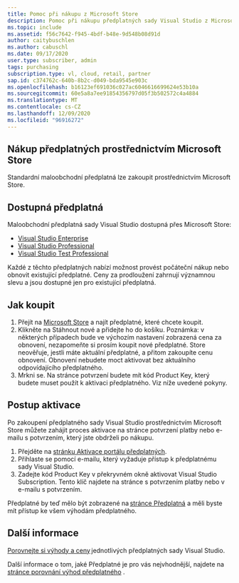 ```yaml
---
title: Pomoc při nákupu z Microsoft Store
description: Pomoc při nákupu předplatných sady Visual Studio z Microsoft Store
ms.topic: include
ms.assetid: f56c7642-f945-4bdf-b48e-9d548b08d91d
author: caitybuschlen
ms.author: cabuschl
ms.date: 09/17/2020
user.type: subscriber, admin
tags: purchasing
subscription.type: vl, cloud, retail, partner
sap.id: c374762c-640b-8b2c-d049-bda9545e903c
ms.openlocfilehash: b16123ef691036c027ac6046616699624e53b10a
ms.sourcegitcommit: 60e5a8a7ee91854356797d05f3b502572c4a4884
ms.translationtype: MT
ms.contentlocale: cs-CZ
ms.lasthandoff: 12/09/2020
ms.locfileid: "96916272"
---
```

## <a name="purchase-subscriptions-through-microsoft-store"></a>Nákup předplatných prostřednictvím Microsoft Store 

Standardní maloobchodní předplatná lze zakoupit prostřednictvím Microsoft Store.  

## <a name="subscriptions-available"></a>Dostupná předplatná 

Maloobchodní předplatná sady Visual Studio dostupná přes Microsoft Store: 

* [Visual Studio Enterprise](https://www.microsoft.com/p/visual-studio-enterprise-subscription/dg7gmgf0dst4?activetab=pivot%3aoverviewtab)
* [Visual Studio Professional](https://www.microsoft.com/p/visual-studio-professional-subscription/dg7gmgf0dst3?activetab=pivot%3aoverviewtab) 
* [Visual Studio Test Professional](https://www.microsoft.com/p/visual-studio-test-professional-subscription/dg7gmgf0dst6?activetab=pivot%3aoverviewtab)

Každé z těchto předplatných nabízí možnost provést počáteční nákup nebo obnovit existující předplatné. Ceny za prodloužení zahrnují významnou slevu a jsou dostupné jen pro existující předplatná.  

## <a name="how-to-purchase"></a>Jak koupit 

1. Přejít na [Microsoft Store](https://www.microsoft.com/store) a najít předplatné, které chcete koupit.
1. Klikněte na Stáhnout nové a přidejte ho do košíku. Poznámka: v některých případech bude ve výchozím nastavení zobrazená cena za obnovení, nezapomeňte si prosím koupit nové předplatné. Store neověřuje, jestli máte aktuální předplatné, a přitom zakoupíte cenu obnovení. Obnovení nebudete moct aktivovat bez aktuálního odpovídajícího předplatného.
1. Mrkni se. Na stránce potvrzení budete mít kód Product Key, který budete muset použít k aktivaci předplatného. Viz níže uvedené pokyny. 

## <a name="how-to-activate"></a>Postup aktivace  

Po zakoupení předplatného sady Visual Studio prostřednictvím Microsoft Store můžete zahájit proces aktivace na stránce potvrzení platby nebo e-mailu s potvrzením, který jste obdrželi po nákupu. 

1. Přejděte na [stránku Aktivace portálu předplatných](https://my.visualstudio.com/subscriptions/activate).
1. Přihlaste se pomocí e-mailu, který vyžaduje přístup k předplatnému sady Visual Studio. 
1. Zadejte kód Product Key v překryvném okně aktivovat Visual Studio Subscription. Tento klíč najdete na stránce s potvrzením platby nebo v e-mailu s potvrzením. 

Předplatné by teď mělo být zobrazené na [stránce Předplatná](https://my.visualstudio.com/subscriptions) a měli byste mít přístup ke všem výhodám předplatného. 

## <a name="more-information"></a>Další informace 

[Porovnejte si výhody a ceny](https://visualstudio.microsoft.com/vs/pricing/) jednotlivých předplatných sady Visual Studio. 

Další informace o tom, jaké Předplatné je pro vás nejvhodnější, najdete na [stránce porovnání výhod předplatného](https://visualstudio.microsoft.com/vs/benefits/) .